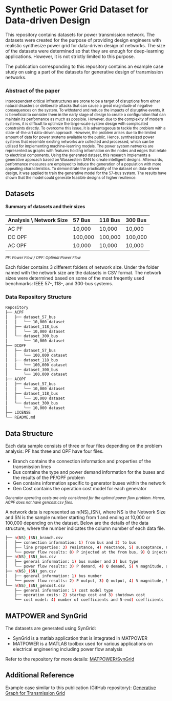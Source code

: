 # Synthetic Power Grid Dataset for Data-driven Design
This repository contains datasets for power transmission network.
The datasets were created for the purpose of providing design engineers with realistic synthesize power grid for data-driven design of networks.
The size of the datasets were determined so that they are enough for deep-learning applications. However, it is not strictly limited to this purpose.

The publication corresponding to this repository contains an example case study on using a part of the datasets for generative design of transmission networks.

### Abstract of the paper
<Sub>Interdependent critical infrastructures are prone to be a target of disruptions from either natural disasters or deliberate attacks that can cause a great magnitude of negative consequences on the system. To
withstand and reduce the impacts of disruptive events, it is beneficial to consider them in the early stage of design to create a configuration that can maintain its performance as much as possible. However, due to the complexity of modern systems, it is difficult to optimize the large-scale system design with complicated constraints directly. To overcome this issue, it is advantageous to tackle the problem with a state-of-the-art data-driven approach. However, the problem arises due to the limited amount of data for power systems available to the public. Hence, synthesized power systems that resemble existing networks are collected and processed,
which can be utilized for implementing machine-learning models. The power system networks are represented as graphs with features holding information on the nodes and edges that relate to electrical components. Using the generated dataset, this research implements a generative approach based on Wasserstein GAN to create intelligent designs. Afterwards, performance measures are employed to induce the generation of a population with more appealing characteristics. To demonstrate the practicality of the dataset on data-driven design, it was applied to train the generative model for the 57-bus system. The results have shown that the model could generate feasible designs of higher resilience.<Sub>

## Datasets 
#### Summary of datasets and their sizes
| Analysis \ Network Size | 57 Bus | 118 Bus | 300 Bus |
| :-------- | :------- | :------------- | :---------------------- |
| AC PF    | 10,000 | 10,000 | 10,000 |
| DC OPF   | 100,000 | 100,000 | 100,000 |
| AC OPF   | 10,000 | 10,000 | 10,000 |

<sub>*PF: Power Flow / OPF: Optimal Power Flow*<sub>

Each folder contains 3 different folders of network size. Under the folder named with the network size are the datasets in CSV format. 
The network sizes were determined based on some of the most freqently used benchmarks: IEEE 57-, 118-, and 300-bus systems.

### Data Repository Structure
```bash
Repository
├── ACPF
│   ├── dataset_57_bus
│   │   └── 10,000 dataset
│   ├── dataset_118_bus
│   │   └── 10,000 dataset
│   └── dataset_300_bus
│       └── 10,000 dataset
├── DCOPF
│   ├── dataset_57_bus
│   │   └── 100,000 dataset
│   ├── dataset_118_bus
│   │   └── 100,000 dataset
│   └── dataset_300_bus
│       └── 100,000 dataset
├── ACOPF
│   ├── dataset_57_bus
│   │   └── 10,000 dataset
│   ├── dataset_118_bus
│   │   └── 10,000 dataset
│   └── dataset_300_bus
│       └── 10,000 dataset
├── LICENSE
└── README.md
```

## Data Structure
Each data sample consists of three or four files depending on the problem analysis: PF has three and OPF have four files.
- Branch contains the connection information and properties of the transmission lines
- Bus contains the type and power demand information for the buses and the results of the PF/OPF problem
- Gen contains information specific to generator buses within the network
- Gen Cost contains the operation cost model for each generator

<sub>*Generator operating costs are only considered for the optimal power flow problem. Hence, ACPF does not have gencost.csv files.*<sub>

A network data is represented as n(NS)_(SN), where NS is the Network Size and SN is the sample number starting from 1 and ending at 10,000 or 100,000 depending on the dataset.
Below are the details of the data structure, where the number indicates the column number of each data file.
```bash
├── n(NS)_(SN)_branch.csv
│   ├── connection information: 1) from bus and 2) to bus
│   ├── line properties: 3) resistance, 4) reactance, 5) susceptance, 6) line rating, and 7) line status
│   └── power flow results: 8) P injected at the from bus, 9) Q injected at the from bus, 10) P injected at the to bus, and 11) Q injected at the to bus
├── n(NS)_(SN)_bus.csv
│   ├── general information: 1) bus number and 2) bus type
│   └── power flow results: 3) P demand, 4) Q demand, 5) V magnitude, and 6) V phase angle
├── n(NS)_(SN)_gen.csv
│   ├── general information: 1) bus number
│   └── power flow results: 2) P output, 3) Q output, 4) V magnitude, 5) status, 6) capacity, and 7) minimum power output
└── n(NS)_(SN)_gencost.csv
    ├── general information: 1) cost model type
    ├── operation costs: 2) startup cost and 3) shutdown cost
    └── cost model: 4) number of coefficients and 5-end) coefficients
```

## MATPOWER and SynGrid
The datasets are generated using SynGrid:
- SynGrid is a matlab application that is integrated in MATPOWER
- MATPOWER is a MATLAB toolbox used for various applications on electrical engineering including power flow analysis

Refer to the repository for more details: [MATPOWER/SynGrid](https://github.com/MATPOWER/mx-syngrid)

## Additional Reference
Example case similar to this publication (GitHub repository): [Generative Graph for Transmission Grid](https://github.com/IBChung/generative_graph.git)
